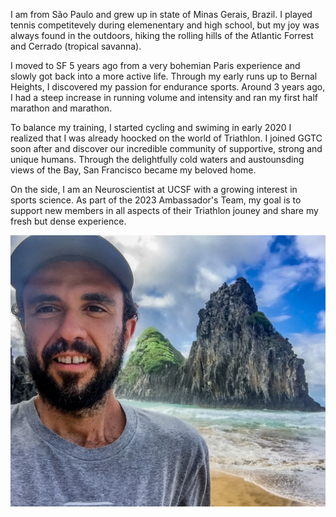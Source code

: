 I am from São Paulo and grew up in state of Minas Gerais, Brazil. I played tennis competitevely during elemenentary and high school, but my joy was always found in the outdoors, hiking the rolling hills of the Atlantic Forrest and Cerrado (tropical savanna). 

I moved to SF 5 years ago from a very bohemian Paris experience and slowly got back into a more active life. Through my early runs up to Bernal Heights, I discovered my passion for endurance sports. Around 3 years ago, I had a steep increase in running volume and intensity and ran my first half marathon and marathon. 

To balance my training, I started cycling and swiming in early 2020 I realized that I was already hoocked on the world of Triathlon. I joined GGTC soon after and discover our incredible community of supportive, strong and unique humans. Through the delightfully cold waters and austounsding views of the Bay, San Francisco became my beloved home. 

On the side, I am an Neuroscientist at UCSF with a growing interest in sports science. As part of the 2023 Ambassador's Team, my goal is to support new members in all aspects of their Triathlon jouney and share my fresh but dense experience.  

<img src="https://raw.githubusercontent.com/pinheirochagas/ggtc/master/assets/a-team_pedro.jpg" width="800" class="center">


